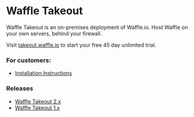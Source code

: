 # Waffle Takeout
Waffle Takeout is an on-premises deployment of Waffle.io. Host Waffle on your own servers, behind your firewall.

Visit [takeout.waffle.io](https://takeout.waffle.io) to start your free 45 day unlimited trial.

### For customers:
- [Installation Instructions](https://help.waffle.io/hc/en-us/sections/207275567-Takeout-Installation)

### Releases
- [Waffle Takeout 2.x](https://help.waffle.io/hc/en-us/articles/235757987-2-x)
- [Waffle Takeout 1.x](https://help.waffle.io/hc/en-us/articles/235687508-1-x)
